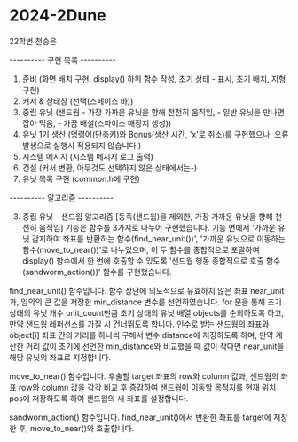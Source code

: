 # 2024-2Dune

22학번 천승은

---------- 구현 목록 ----------

1) 준비 
	(화면 배치 구현, 
	display() 하위 함수 작성, 
	초기 상태 - 표시, 초기 배치, 지형 구현)
2) 커서 & 상태창 
	(선택(스페이스 바))
3) 중립 유닛 
	(샌드웜 
		- 가장 가까운 유닛을 향해 천천히 움직임, 
		- 일반 유닛을 만나면 잡아 먹음, 
		- 가끔 배설(스파이스 매장지 생성))
4) 유닛 1기 생산 
	(명령어(단축키)와 Bonus(생산 시간, 'x'로 취소)를 구현했으나, 오류 발생으로 실행시 적용되지 않습니다.)
5) 시스템 메시지 
	(시스템 메시지 로그 출력)
6) 건설 
	(커서 변환, 
	아무것도 선택하지 않은 상태에서는-)
7) 유닛 목록 구현 
	(common.h에 구현)


---------- 알고리즘 ----------

3) 중립 유닛 - 샌드웜 알고리즘
 [동족(샌드웜)을 제외한, 가장 가까운 유닛을 향해 천천히 움직임] 기능은 함수를 3가지로 나누어 구현했습니다. 기능 면에서 '가까운 유닛 감지하여 좌표를 반환하는 함수(find_near_unit())', '가까운 유닛으로 이동하는 함수(move_to_near())'로 나누었으며, 이 두 함수를 종합적으로 포괄하여 display() 함수에서 한 번에 호출할 수 있도록 '샌드웜 행동 종합적으로 호출 함수(sandworm_action())' 함수를 구현했습니다.

 find_near_unit() 함수입니다.
 함수 상단에 의도적으로 유효하지 않은 좌표 near_unit과, 임의의 큰 값을 저장한 min_distance 변수를 선언하였습니다.
 for 문을 통해 초기 상태의 유닛 개수 unit_count만큼 초기 상태의 유닛 배열 objects를 순회하도록 하고, 만약 샌드웜 레퍼선스를 가질 시 건너뛰도록 합니다.
 인수로 받는 샌드웜의 좌표와 object[i] 좌표 간의 거리를 하나씩 구해서 변수 distance에 저장하도록 하며, 만약 계산한 거리 값이 초기에 선언한 min_distance와 비교했을 때 값이 작다면 near_unit을 해당 유닛의 좌표로 지정합니다.

 move_to_near() 함수입니다.
 후술할 target 좌표의 row와 column 값과, 샌드웜의 좌표 row와 column 값을 각각 비교 후 증감하여 샌드웜이 이동할 목적지를 현재 위치 pos에 저장하도록 하여 샌드웜의 새 좌표를 설정합니다.

 sandworm_action() 함수입니다.
 find_near_unit()에서 반환한 좌표를 target에 저장한 후, move_to_near()와 호출합니다.
